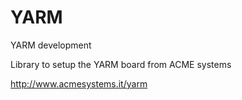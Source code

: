 # YARM
YARM development

Library to setup the YARM board from ACME systems

http://www.acmesystems.it/yarm
